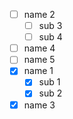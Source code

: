 - [ ] name 2
	- [ ] sub 3
	- [ ] sub 4
- [ ] name 4
- [ ] name 5
- [x] name 1
	- [x] sub 1
	- [x] sub 2
- [x] name 3